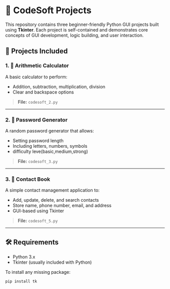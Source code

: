 # 🔧 CodeSoft Projects

This repository contains three beginner-friendly Python GUI projects built using **Tkinter**. Each project is self-contained and demonstrates core concepts of GUI development, logic building, and user interaction.
## 📁 Projects Included

### 1. 🧮 Arithmetic Calculator
A basic calculator to perform:
- Addition, subtraction, multiplication, division
- Clear and backspace options

> **File:** `codesoft_2.py`

---

### 2. 🔐 Password Generator
A random password generator that allows:
- Setting password length
- Including letters, numbers, symbols
- difficulty leve(basic,medium,strong)

> **File:** `codesoft_3.py`

---
### 3. 📒 Contact Book
A simple contact management application to:
- Add, update, delete, and search contacts
- Store name, phone number, email, and address
- GUI-based using Tkinter

> **File:** `codesoft_5.py`

---

## 🛠 Requirements

- Python 3.x  
- Tkinter (usually included with Python)

To install any missing package:
```bash
pip install tk
